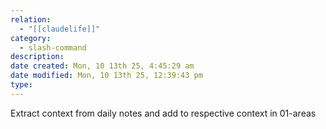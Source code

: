 ```yaml
---
relation:
  - "[[claudelife]]"
category:
  - slash-command
description:
date created: Mon, 10 13th 25, 4:45:29 am
date modified: Mon, 10 13th 25, 12:39:43 pm
type:
---
```

Extract context from daily notes and add to respective context in 01-areas
